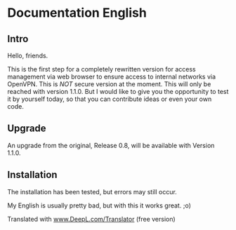 # Documentation English

## Intro

Hello, friends.

This is the first step for a completely rewritten version for access management via web browser to ensure access to internal networks via OpenVPN. This is _NOT_ secure version at the moment. This will only be reached with version 1.1.0. But I would like to give you the opportunity to test it by yourself today, so that you can contribute ideas or even your own code.

## Upgrade

An upgrade from the original, Release 0.8, will be available with Version 1.1.0.

## Installation

The installation has been tested, but errors may still occur.

My English is usually pretty bad, but with this it works great. ;o)

Translated with www.DeepL.com/Translator (free version)
